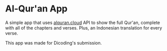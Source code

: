 # Al-Qur'an App

A simple app that uses [alquran.cloud](https://alquran.cloud/) API to show the full Qur'an, complete with all of the chapters and verses. Plus, an Indonesian translation for every verse.

This app was made for Dicoding's submission.
